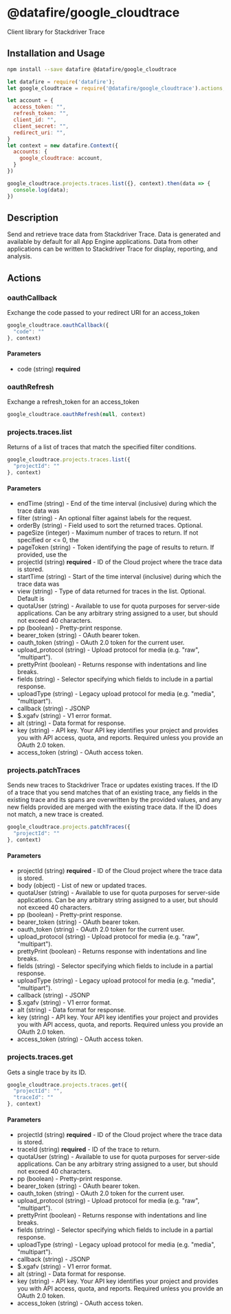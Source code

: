 # @datafire/google_cloudtrace

Client library for Stackdriver Trace

## Installation and Usage
```bash
npm install --save datafire @datafire/google_cloudtrace
```

```js
let datafire = require('datafire');
let google_cloudtrace = require('@datafire/google_cloudtrace').actions;

let account = {
  access_token: "",
  refresh_token: "",
  client_id: "",
  client_secret: "",
  redirect_uri: "",
}
let context = new datafire.Context({
  accounts: {
    google_cloudtrace: account,
  }
})

google_cloudtrace.projects.traces.list({}, context).then(data => {
  console.log(data);
})
```

## Description
Send and retrieve trace data from Stackdriver Trace. Data is generated and available by default for all App Engine applications. Data from other applications can be written to Stackdriver Trace for display, reporting, and analysis.


## Actions
### oauthCallback
Exchange the code passed to your redirect URI for an access_token


```js
google_cloudtrace.oauthCallback({
  "code": ""
}, context)
```

#### Parameters
* code (string) **required**

### oauthRefresh
Exchange a refresh_token for an access_token


```js
google_cloudtrace.oauthRefresh(null, context)
```


### projects.traces.list
Returns of a list of traces that match the specified filter conditions.


```js
google_cloudtrace.projects.traces.list({
  "projectId": ""
}, context)
```

#### Parameters
* endTime (string) - End of the time interval (inclusive) during which the trace data was
* filter (string) - An optional filter against labels for the request.
* orderBy (string) - Field used to sort the returned traces. Optional.
* pageSize (integer) - Maximum number of traces to return. If not specified or <= 0, the
* pageToken (string) - Token identifying the page of results to return. If provided, use the
* projectId (string) **required** - ID of the Cloud project where the trace data is stored.
* startTime (string) - Start of the time interval (inclusive) during which the trace data was
* view (string) - Type of data returned for traces in the list. Optional. Default is
* quotaUser (string) - Available to use for quota purposes for server-side applications. Can be any arbitrary string assigned to a user, but should not exceed 40 characters.
* pp (boolean) - Pretty-print response.
* bearer_token (string) - OAuth bearer token.
* oauth_token (string) - OAuth 2.0 token for the current user.
* upload_protocol (string) - Upload protocol for media (e.g. "raw", "multipart").
* prettyPrint (boolean) - Returns response with indentations and line breaks.
* fields (string) - Selector specifying which fields to include in a partial response.
* uploadType (string) - Legacy upload protocol for media (e.g. "media", "multipart").
* callback (string) - JSONP
* $.xgafv (string) - V1 error format.
* alt (string) - Data format for response.
* key (string) - API key. Your API key identifies your project and provides you with API access, quota, and reports. Required unless you provide an OAuth 2.0 token.
* access_token (string) - OAuth access token.

### projects.patchTraces
Sends new traces to Stackdriver Trace or updates existing traces. If the ID
of a trace that you send matches that of an existing trace, any fields
in the existing trace and its spans are overwritten by the provided values,
and any new fields provided are merged with the existing trace data. If the
ID does not match, a new trace is created.


```js
google_cloudtrace.projects.patchTraces({
  "projectId": ""
}, context)
```

#### Parameters
* projectId (string) **required** - ID of the Cloud project where the trace data is stored.
* body (object) - List of new or updated traces.
* quotaUser (string) - Available to use for quota purposes for server-side applications. Can be any arbitrary string assigned to a user, but should not exceed 40 characters.
* pp (boolean) - Pretty-print response.
* bearer_token (string) - OAuth bearer token.
* oauth_token (string) - OAuth 2.0 token for the current user.
* upload_protocol (string) - Upload protocol for media (e.g. "raw", "multipart").
* prettyPrint (boolean) - Returns response with indentations and line breaks.
* fields (string) - Selector specifying which fields to include in a partial response.
* uploadType (string) - Legacy upload protocol for media (e.g. "media", "multipart").
* callback (string) - JSONP
* $.xgafv (string) - V1 error format.
* alt (string) - Data format for response.
* key (string) - API key. Your API key identifies your project and provides you with API access, quota, and reports. Required unless you provide an OAuth 2.0 token.
* access_token (string) - OAuth access token.

### projects.traces.get
Gets a single trace by its ID.


```js
google_cloudtrace.projects.traces.get({
  "projectId": "",
  "traceId": ""
}, context)
```

#### Parameters
* projectId (string) **required** - ID of the Cloud project where the trace data is stored.
* traceId (string) **required** - ID of the trace to return.
* quotaUser (string) - Available to use for quota purposes for server-side applications. Can be any arbitrary string assigned to a user, but should not exceed 40 characters.
* pp (boolean) - Pretty-print response.
* bearer_token (string) - OAuth bearer token.
* oauth_token (string) - OAuth 2.0 token for the current user.
* upload_protocol (string) - Upload protocol for media (e.g. "raw", "multipart").
* prettyPrint (boolean) - Returns response with indentations and line breaks.
* fields (string) - Selector specifying which fields to include in a partial response.
* uploadType (string) - Legacy upload protocol for media (e.g. "media", "multipart").
* callback (string) - JSONP
* $.xgafv (string) - V1 error format.
* alt (string) - Data format for response.
* key (string) - API key. Your API key identifies your project and provides you with API access, quota, and reports. Required unless you provide an OAuth 2.0 token.
* access_token (string) - OAuth access token.

